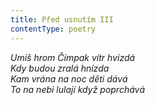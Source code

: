 ```yaml
---
title: Před usnutím III
contentType: poetry
---
```


<section>

_Umíš hrom Čímpak vítr hvízdá  
Kdy budou zralá hnízda  
Kam vrána na noc děti dává  
To na nebi lulají když poprchává_

</section>
